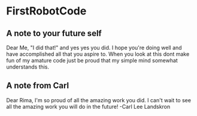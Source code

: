 # FirstRobotCode

## A note to your future self
Dear Me,
"I did that!" and yes yes you did. I hope you're doing well and have accomplished all that you aspire to. When you look at this dont make fun of my amature code just be proud that my simple mind somewhat understands this.




## A note from Carl
Dear Rima,
  I'm so proud of all the amazing work you did. I can't wait to see all the amazing work you will do in the future! -Carl Lee Landskron
  
